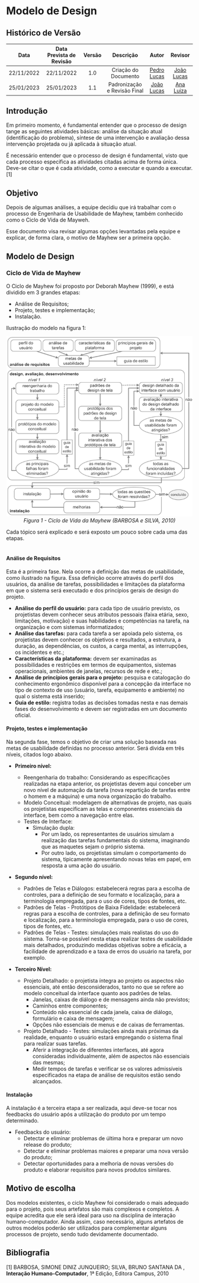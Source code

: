 # Modelo de Design

## <a>Histórico de Versão</a>
|    Data    | Data Prevista de Revisão | Versão |          Descrição           |                   Autor                    |                  Revisor                   |
| :--------: | :----------------------: | :----: | :--------------------------: | :----------------------------------------: | :----------------------------------------: |
| 22/11/2022 |        22/11/2022        |  1.0   |     Criação do Documento     | [Pedro Lucas](https://github.com/PedroLSF) | [João Lucas](https://github.com/HacKairos) |
| 25/01/2023 |        25/01/2023        |  1.1   | Padronização e Revisão Final | [João Lucas](https://github.com/HacKairos) |   [Ana Luiza](https://github.com/AnHoff)   |

## <a>Introdução</a>

Em primeiro momento, é fundamental entender que o processo de design tange as seguintes atividades básicas: análise da situação atual (identificação do problema), síntese de uma intervenção e avaliação dessa intervenção projetada ou já aplicada à situação atual. 

É necessário entender que o processo de design é fundamental, visto que cada processo especifica as atividades citadas acima de forma única. Deve-se citar o que é cada atividade, como a executar e quando a executar.[1]

## <a>Objetivo</a>

Depois de algumas análises, a equipe decidiu que irá trabalhar com o processo de Engenharia de Usabilidade de Mayhew, também conhecido como o Ciclo de Vida de Mayweh.

Esse documento visa revisar algumas opções levantadas pela equipe e explicar, de forma clara, o motivo de Mayhew ser a primeira opção.

## <a>Modelo de Design</a>

### <a>Ciclo de Vida de Mayhew</a>

O Ciclo de Mayhew foi proposto por Deborah Mayhew (1999), e está dividido em 3 grandes etapas:

* Análise de Requisitos;
* Projeto, testes e implementação;
* Instalação.

Ilustração do modelo na figura 1:
<br>

<center>

<img src="../../assets/images/Mayhew.png" width="700" ><br>*Figura 1 - Ciclo de Vida da Mayhew (BARBOSA e SILVA, 2010)*</img>

</center>

Cada tópico será explicado e será exposto um pouco sobre cada uma das etapas.
<br><br>

#### <a>Análise de Requisitos</a>

Esta é a primeira fase. Nela ocorre a definição das metas de usabilidade, como ilustrado na figura. Essa definição ocorre através do perfil dos usuários, da análise de tarefas, possibilidades e limitações da plataforma em que o sistema será executado e dos princípios gerais de design do projeto.

* **Análise do perfil do usuário:** para cada tipo de usuário previsto, os projetistas devem conhecer seus atributos pessoais (faixa etária, sexo, limitações, motivação) e suas habilidades e competências na tarefa, na organização e com sistemas informatizados;
* **Análise das tarefas:** para cada tarefa a ser apoiada pelo sistema, os projetistas devem conhecer os objetivos e resultados, a estrutura, a duração, as dependências, os custos, a carga mental, as interrupções, os incidentes e etc.;
* **Características da plataforma:** devem ser examinadas as possibilidades e restrições em termos de equipamentos, sistemas operacionais, ambientes de janelas, recursos de rede e etc.;
* **Análise de princípios gerais para o projeto:** pesquisa e catalogação do conhecimento ergonômico disponível para a concepção da interface no tipo de contexto de uso (usuário, tarefa, equipamento e ambiente) no qual o sistema está inserido;
* **Guia de estilo:** registra todas as decisões tomadas nesta e nas demais fases do desenvolvimento e devem ser registradas em um documento oficial.

#### <a> Projeto, testes e implementação</a>

Na segunda fase, temos o objetivo de criar uma solução baseada nas metas de usabilidade definidas no processo anterior. Será divida em três níveis, citados logo abaixo.

- **Primeiro nível:** 
    - Reengenharia do trabalho: Considerando as especificações realizadas na etapa anterior, os projetistas devem aqui conceber um novo nível de automação da tarefa (nova repartição de tarefas entre o homem e a máquina) e uma nova organização do trabalho.
    - Modelo Conceitual: modelagem de alternativas de projeto, nas quais os projetistas especificam as telas e componentes essenciais da interface, bem como a navegação entre elas.
    - Testes de Interface: 
        - Simulação dupla:
            - Por um lado, os representantes de usuários simulam a realização das tarefas fundamentais do sistema, imaginando que as maquetes sejam o próprio sistema.
            - Por outro lado, os projetistas simulam o comportamento do sistema, tipicamente apresentando novas telas em papel, em resposta a uma ação do usuário.
 
- **Segundo nível:**
    - Padrões de Telas e Diálogos: estabelecerá regras para a escolha de controles, para a definição de seu formato e localização, para a terminologia empregada, para o uso de cores, tipos de fontes, etc. 
    - Padrões de Telas - Protótipos de Baixa Fidelidade: estabelecerá regras para a escolha de controles, para a definição de seu formato e localização, para a terminologia empregada, para o uso de cores, tipos de fontes, etc.
    - Padrões de Telas - Testes: simulações mais realistas do uso do sistema. Torna-se possível nesta etapa realizar testes de usabilidade mais detalhados, produzindo medidas objetivas sobre a eficácia, a facilidade de aprendizado e a taxa de erros do usuário na tarefa, por exemplo.

- **Terceiro Nível:**
    - Projeto Detalhado: o projetista íntegra ao projeto os aspectos não essenciais, até então desconsiderados, tanto no que se refere ao modelo conceitual da interface quanto aos padrões de telas.
        - Janelas, caixas de diálogo e de mensagens ainda não previstos;
        - Caminhos entre componentes;
        - Conteúdo não essencial de cada janela, caixa de diálogo, formulário e caixa de mensagem;
        - Opções não essenciais de menus e de caixas de ferramentas.
    - Projeto Detalhado - Testes: simulações ainda mais próximas da realidade, enquanto o usuário estará empregando o sistema final para realizar suas tarefas.
        - Aferir a integração de diferentes interfaces, até agora consideradas individualmente, além de aspectos não essenciais das mesmas;
        - Medir tempos de tarefas e verificar se os valores admissíveis especificados na etapa de análise de requisitos estão sendo alcançados.

#### <a>Instalação</a>

A instalação é a terceira etapa a ser realizada, aqui deve-se tocar nos feedbacks do usuário após a utilização do produto por um tempo determinado.

- Feedbacks do usuário: 
    - Detectar e eliminar problemas de última hora e preparar um novo release do produto;
    - Detectar e eliminar problemas maiores e preparar uma nova versão do produto;
    - Detectar oportunidades para a melhoria de novas versões do produto e elaborar requisitos para novos produtos similares.

## <a>Motivo de escolha</a>

Dos modelos existentes, o ciclo Mayhew foi considerado o mais adequado para o projeto, pois seus artefatos são mais complexos e completos. A equipe acredita que ele será ideal para uso na disciplina de interação humano-computador. Ainda assim, caso necessário, alguns artefatos de outros modelos poderão ser utilizados para complementar alguns processos de projeto, sendo tudo devidamente documentado.

## <a>Bibliografia</a>
[1] BARBOSA, SIMONE DINIZ JUNQUEIRO; SILVA, BRUNO SANTANA DA , **Interação Humano-Computador**, 1ª Edição, Editora Campus, 2010 
